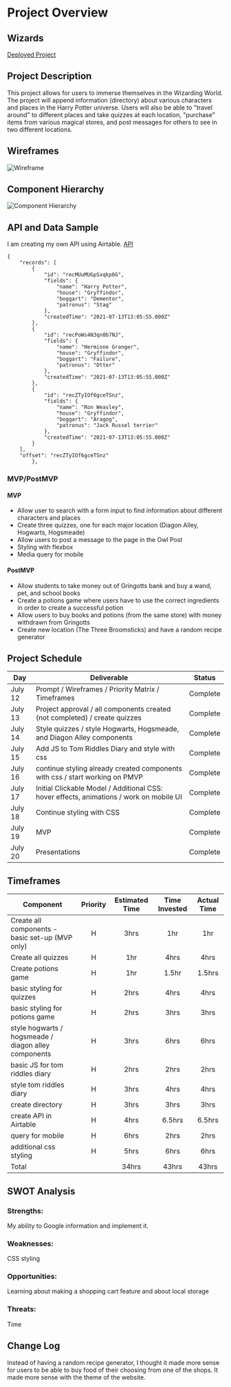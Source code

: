 # Project Overview

## Wizards

[Deployed Project](URL)

## Project Description

This project allows for users to immerse themselves in the Wizarding World. The project will append information (directory) about various characters and places in the Harry Potter universe. Users will also be able to "travel around" to different places and take quizzes at each location, "purchase" items from various magical stores, and post messages for others to see in two different locations.

## Wireframes

![Wireframe](https://i.imgur.com/q35YFMl.png)

## Component Hierarchy
![Component Hierarchy](https://i.imgur.com/WcswmcU.png)

## API and Data Sample

I am creating my own API using Airtable. [API](API)


```
{
    "records": [
        {
            "id": "recMUuMUGpSxqkp6G",
            "fields": {
                "name": "Harry Potter",
                "house": "Gryffindor",
                "boggart": "Dementor",
                "patronus": "Stag"
            },
            "createdTime": "2021-07-13T13:05:55.000Z"
        },
        {
            "id": "recPoWs4N3qn0b7NJ",
            "fields": {
                "name": "Hermione Granger",
                "house": "Gryffindor",
                "boggart": "Failure",
                "patronus": "Otter"
            },
            "createdTime": "2021-07-13T13:05:55.000Z"
        },
        {
            "id": "recZTyIOf6gceTSnz",
            "fields": {
                "name": "Ron Weasley",
                "house": "Gryffindor",
                "boggart": "Aragog",
                "patronus": "Jack Russel terrier"
            },
            "createdTime": "2021-07-13T13:05:55.000Z"
        }
    ],
    "offset": "recZTyIOf6gceTSnz"
        },
```



### MVP/PostMVP

#### MVP 

- Allow user to search with a form input to find information about different characters and places
- Create three quizzes, one for each major location (Diagon Alley, Hogwarts, Hogsmeade)
- Allow users to post a message to the page in the Owl Post
- Styling with flexbox
- Media query for mobile


#### PostMVP  

- Allow students to take money out of Gringotts bank and buy a wand, pet, and school books 
- Create a potions game where users have to use the correct ingredients in order to create a successful potion
- Allow users to buy books and potions (from the same store) with money withdrawn from Gringotts
- Create new location (The Three Broomsticks) and have a random recipe generator

## Project Schedule

|  Day | Deliverable | Status
|---|---| ---|
|July 12| Prompt / Wireframes / Priority Matrix / Timeframes | Complete
|July 13| Project approval / all components created (not completed) / create quizzes | Complete
|July 14| Style quizzes / style Hogwarts, Hogsmeade, and Diagon Alley components   | Complete
|July 15| Add JS to Tom Riddles Diary and style with css | Complete
|July 16| continue styling already created components with css / start working on PMVP | Complete
|July 17| Initial Clickable Model / Additional CSS: hover effects,  animations / work on mobile UI | Complete
|July 18| Continue styling with CSS| Complete
|July 19| MVP | Complete
|July 20| Presentations | Complete

## Timeframes

| Component | Priority | Estimated Time | Time Invested | Actual Time |
| --- | :---: |  :---: | :---: | :---: |
| Create all components - basic set-up (MVP only) | H |3hrs| 1hr | 1hr |
| Create all quizzes | H | 1hr| 4hrs | 4hrs |
| Create potions game | H | 1hr| 1.5hr | 1.5hrs |
| basic styling for quizzes | H | 2hrs| 4hrs | 4hrs |
| basic styling for potions game | H | 2hrs| 3hrs | 3hrs |
| style hogwarts / hogsmeade / diagon alley components | H | 3hrs| 6hrs | 6hrs |
| basic JS for tom riddles diary | H | 2hrs| 2hrs | 2hrs |
| style tom riddles diary | H | 3hrs| 4hrs | 4hrs |
| create directory | H | 3hrs| 3hrs | 3hrs |
| create API in Airtable | H | 4hrs| 6.5hrs | 6.5hrs |
| query for mobile | H | 6hrs| 2hrs | 2hrs |
| additional css styling | H | 5hrs| 6hrs | 6hrs |
| Total |  | 34hrs| 43hrs | 43hrs |

## SWOT Analysis

### Strengths:
My ability to Google information and implement it.

### Weaknesses:
CSS styling 

### Opportunities:
Learning about making a shopping cart feature and about local storage

### Threats:
Time

## Change Log
Instead of having a random recipe generator, I thought it made more sense for users to be able to buy food of their choosing from one of the shops. It made more sense with the theme of the website.
